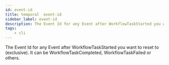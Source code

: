 ```yaml
---
id: event-id
title: temporal  event-id
sidebar_label: event-id
description: The Event Id for any Event after WorkflowTaskStarted you want to reset to (exclusive).
tags:
    - cli
---
```


The Event Id for any Event after WorkflowTaskStarted you want to reset to (exclusive). It can be WorkflowTaskCompleted, WorkflowTaskFailed or others.
